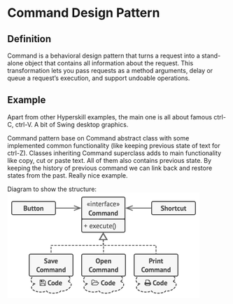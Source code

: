 # Command Design Pattern

## Definition

Command is a behavioral design pattern that turns a request into a stand-alone object that contains all information about the request. This transformation lets you pass requests as a method arguments, delay or queue a request’s execution, and support undoable operations.

## Example

Apart from other Hyperskill examples, the main one is all about famous ctrl-C, ctrl-V. A bit of Swing desktop graphics.

Command pattern base on Command abstract class with some implemented common functionality (like keeping previous state of text for ctrl-Z).
Classes inheriting Command superclass adds to main functionality like copy, cut or paste text. All of them also contains previous state.
By keeping the history of previous command we can link back and restore states from the past. Really nice example.

Diagram to show the structure:
![img.png](img.png)